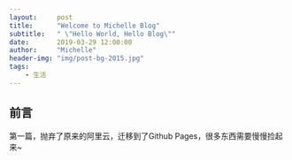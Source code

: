 ```yaml
---
layout:     post
title:      "Welcome to Michelle Blog"
subtitle:   " \"Hello World, Hello Blog\""
date:       2019-03-29 12:00:00
author:     "Michelle"
header-img: "img/post-bg-2015.jpg"
tags:
    - 生活
---
```



## 前言

第一篇，抛弃了原来的阿里云，迁移到了Github Pages，很多东西需要慢慢捡起来~
